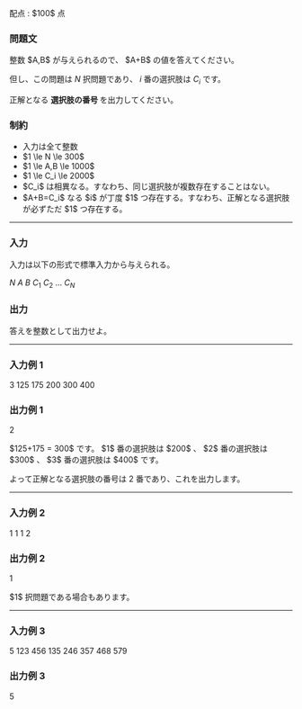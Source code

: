 
<div>

<span>

<span>

<p>
配点 : $100$ 点
</p>

<div>

<section>

### **問題文**

<p>
整数 $A,B$ が与えられるので、 $A+B$ の値を答えてください。

但し、この問題は $N$ 択問題であり、 $i$ 番の選択肢は $C_i$ です。

正解となる 
<strong>
選択肢の番号
</strong>
 を出力してください。
</p>

</section>

</div>

<div>

<section>

### **制約**

<ul>

<li>
入力は全て整数
</li>

<li>
$1 \le N \le 300$
</li>

<li>
$1 \le A,B \le 1000$
</li>

<li>
$1 \le C_i \le 2000$
</li>

<li>
$C_i$ は相異なる。すなわち、同じ選択肢が複数存在することはない。
</li>

<li>
$A+B=C_i$ なる $i$ が丁度 $1$ つ存在する。すなわち、正解となる選択肢が必ずただ $1$ つ存在する。
</li>

</ul>

</section>

</div>

---

<div>

<div>

<section>

### **入力**

<p>
入力は以下の形式で標準入力から与えられる。
</p>

<div>

$N$ $A$ $B$
$C_1$ $C_2$ $\dots$ $C_N$

</div>

</section>

</div>

<div>

<section>

### **出力**

<p>
答えを整数として出力せよ。
</p>

</section>

</div>

</div>

---

<div>

<section>

### **入力例 1**

<div>

3 125 175
200 300 400

</div>

</section>

</div>

<div>

<section>

### **出力例 1**

<div>

2

</div>

<p>
$125+175 = 300$ です。
$1$ 番の選択肢は $200$ 、 $2$ 番の選択肢は $300$ 、 $3$ 番の選択肢は $400$ です。

よって正解となる選択肢の番号は $2$ 番であり、これを出力します。
</p>

</section>

</div>

---

<div>

<section>

### **入力例 2**

<div>

1 1 1
2

</div>

</section>

</div>

<div>

<section>

### **出力例 2**

<div>

1

</div>

<p>
$1$ 択問題である場合もあります。
</p>

</section>

</div>

---

<div>

<section>

### **入力例 3**

<div>

5 123 456
135 246 357 468 579

</div>

</section>

</div>

<div>

<section>

### **出力例 3**

<div>

5

</div>

</section>

</div>

</span>

</span>

</div>
